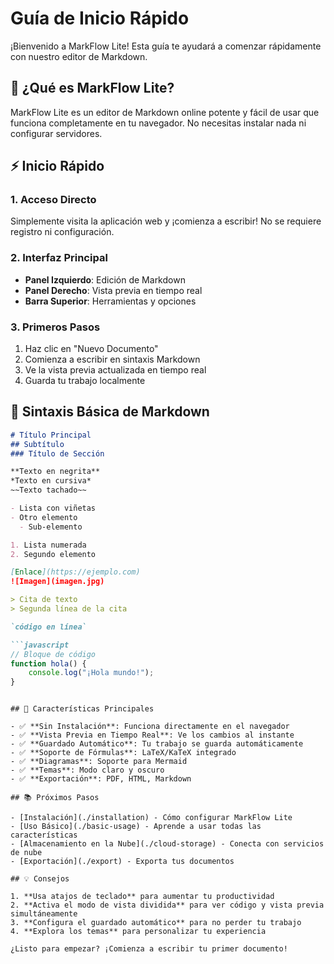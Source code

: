 # Guía de Inicio Rápido

¡Bienvenido a MarkFlow Lite! Esta guía te ayudará a comenzar rápidamente con nuestro editor de Markdown.

## 🚀 ¿Qué es MarkFlow Lite?

MarkFlow Lite es un editor de Markdown online potente y fácil de usar que funciona completamente en tu navegador. No necesitas instalar nada ni configurar servidores.

## ⚡ Inicio Rápido

### 1. Acceso Directo
Simplemente visita la aplicación web y ¡comienza a escribir! No se requiere registro ni configuración.

### 2. Interfaz Principal
- **Panel Izquierdo**: Edición de Markdown
- **Panel Derecho**: Vista previa en tiempo real
- **Barra Superior**: Herramientas y opciones

### 3. Primeros Pasos
1. Haz clic en "Nuevo Documento"
2. Comienza a escribir en sintaxis Markdown
3. Ve la vista previa actualizada en tiempo real
4. Guarda tu trabajo localmente

## 📝 Sintaxis Básica de Markdown

```markdown
# Título Principal
## Subtítulo
### Título de Sección

**Texto en negrita**
*Texto en cursiva*
~~Texto tachado~~

- Lista con viñetas
- Otro elemento
  - Sub-elemento

1. Lista numerada
2. Segundo elemento

[Enlace](https://ejemplo.com)
![Imagen](imagen.jpg)

> Cita de texto
> Segunda línea de la cita

`código en línea`

```javascript
// Bloque de código
function hola() {
    console.log("¡Hola mundo!");
}
```
```

## 🎯 Características Principales

- ✅ **Sin Instalación**: Funciona directamente en el navegador
- ✅ **Vista Previa en Tiempo Real**: Ve los cambios al instante
- ✅ **Guardado Automático**: Tu trabajo se guarda automáticamente
- ✅ **Soporte de Fórmulas**: LaTeX/KaTeX integrado
- ✅ **Diagramas**: Soporte para Mermaid
- ✅ **Temas**: Modo claro y oscuro
- ✅ **Exportación**: PDF, HTML, Markdown

## 📚 Próximos Pasos

- [Instalación](./installation) - Cómo configurar MarkFlow Lite
- [Uso Básico](./basic-usage) - Aprende a usar todas las características
- [Almacenamiento en la Nube](./cloud-storage) - Conecta con servicios de nube
- [Exportación](./export) - Exporta tus documentos

## 💡 Consejos

1. **Usa atajos de teclado** para aumentar tu productividad
2. **Activa el modo de vista dividida** para ver código y vista previa simultáneamente
3. **Configura el guardado automático** para no perder tu trabajo
4. **Explora los temas** para personalizar tu experiencia

¿Listo para empezar? ¡Comienza a escribir tu primer documento!
